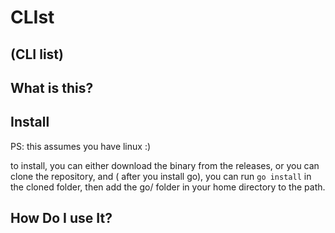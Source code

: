 # CLIst
## (CLI list)

## What is this?

## Install
PS: this assumes you have linux :)

to install, you can either download the binary from the releases, or you can clone the repository, and ( after you install go), you can run `go install` in the cloned folder, then add the go/ folder in your home directory to the path. 

## How Do I use It?
